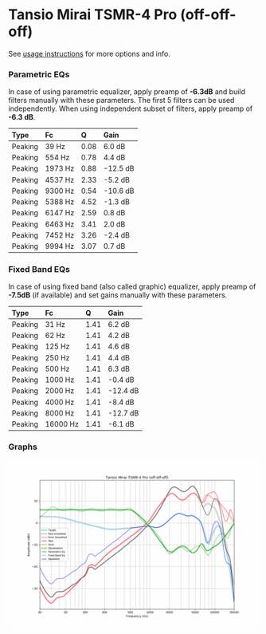 # Tansio Mirai TSMR-4 Pro (off-off-off)
See [usage instructions](https://github.com/jaakkopasanen/AutoEq#usage) for more options and info.

### Parametric EQs
In case of using parametric equalizer, apply preamp of **-6.3dB** and build filters manually
with these parameters. The first 5 filters can be used independently.
When using independent subset of filters, apply preamp of **-6.3 dB**.

| Type    | Fc      |    Q | Gain     |
|:--------|:--------|:-----|:---------|
| Peaking | 39 Hz   | 0.08 | 6.0 dB   |
| Peaking | 554 Hz  | 0.78 | 4.4 dB   |
| Peaking | 1973 Hz | 0.88 | -12.5 dB |
| Peaking | 4537 Hz | 2.33 | -5.2 dB  |
| Peaking | 9300 Hz | 0.54 | -10.6 dB |
| Peaking | 5388 Hz | 4.52 | -1.3 dB  |
| Peaking | 6147 Hz | 2.59 | 0.8 dB   |
| Peaking | 6463 Hz | 3.41 | 2.0 dB   |
| Peaking | 7452 Hz | 3.26 | -2.4 dB  |
| Peaking | 9994 Hz | 3.07 | 0.7 dB   |

### Fixed Band EQs
In case of using fixed band (also called graphic) equalizer, apply preamp of **-7.5dB**
(if available) and set gains manually with these parameters.

| Type    | Fc       |    Q | Gain     |
|:--------|:---------|:-----|:---------|
| Peaking | 31 Hz    | 1.41 | 6.2 dB   |
| Peaking | 62 Hz    | 1.41 | 4.2 dB   |
| Peaking | 125 Hz   | 1.41 | 4.6 dB   |
| Peaking | 250 Hz   | 1.41 | 4.4 dB   |
| Peaking | 500 Hz   | 1.41 | 6.3 dB   |
| Peaking | 1000 Hz  | 1.41 | -0.4 dB  |
| Peaking | 2000 Hz  | 1.41 | -12.4 dB |
| Peaking | 4000 Hz  | 1.41 | -8.4 dB  |
| Peaking | 8000 Hz  | 1.41 | -12.7 dB |
| Peaking | 16000 Hz | 1.41 | -6.1 dB  |

### Graphs
![](./Tansio%20Mirai%20TSMR-4%20Pro%20(off-off-off).png)